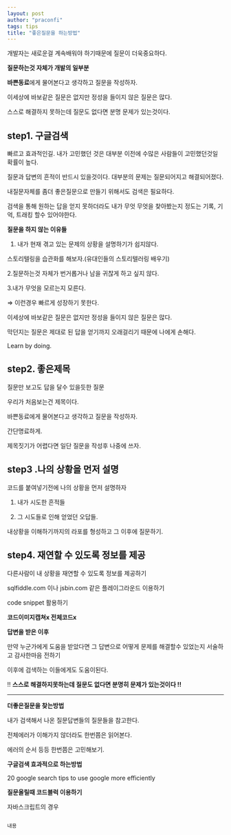 ```yaml
---
layout: post
author: "praconfi"
tags: tips
title: "좋은질문을 하는방법"
---
```


개발자는 새로운걸 계속배워야 하기때문에 질문이 더욱중요하다.

**질문하는것 자체가 개발의 일부분**

**바쁜동료**에게 물어본다고 생각하고 질문을 작성하자.

이세상에 바보같은 질문은 없지만 정성을 들이지 않은 질문은 많다.

스스로 해결하지 못하는데 질문도 없다면 분명 문제가 있는것이다.

## step1. 구글검색

빠르고 효과적인길. 내가 고민했던 것은 대부분 이전에 수많은 사람들이 고민했던것일 확률이 높다.

질문과 답변의 흔적이 반드시 있을것이다. 대부분의 문제는 질문되어지고 해결되어졌다.

내질문자체를 좀더 좋은질문으로 만들기 위해서도 검색은 필요하다.

검색을 통해 원하는 답을 얻지 못하더라도 내가 무엇 무엇을 찾아봤는지 정도는 기록, 기억, 트래킹 할수 있어야한다.

**질문을 하지 않는 이유들**

1. 내가 현재 겪고 있는 문제의 상황을 설명하기가 쉽지않다.

스토리텔링을 습관화를 해보자.(유대인들의 스토리텔러링 배우기)

2.질문하는것 자체가 번거롭거나 남을 귀찮게 하고 싶지 않다.

3.내가 무엇을 모르는지 모른다.

⇒ 이런경우 빠르게 성장하기 못한다.

이세상에 바보같은 질문은 없지만 정성을 들이지 않은 질문은 많다.

막던지는 질문은 제대로 된 답을 얻기까지 오래걸리기 때문에 나에게 손해다.

Learn by doing.

## step2. 좋은제목

질문만 보고도 답을 달수 있을듯한 질문

우리가 처음보는건 제목이다.

바쁜동료에게 물어본다고 생각하고 질문을 작성하자.

간단명료하게.

제목짓기가 어렵다면 일단 질문을 작성후 나중에 쓰자.

## step3 .나의 상황을 먼저 설명

코드를 붙여넣기전에 나의 상황을 먼저 설명하자

1. 내가 시도한 흔적들

2. 그 시도들로 인해 얻었던 오답들.

내상황을 이해하기까지의 라포를 형성하고 그 이후에 질문하기.

## step4. 재연할 수 있도록 정보를 제공

다른사람이 내 상황을 재연할 수 있도록 정보를 제공하기

sqlfiddle.com 이나 jsbin.com 같은 플레이그라운드 이용하기

code snippet 활용하기

**코드이미지캡쳐x  전체코드x**

**답변을 받은 이후**

만약 누군가에게 도움을 받았다면 그 답변으로 어떻게 문제를 해결할수 있었는지 서술하고 감사한마음 전하기

이후에 검색하는 이들에게도 도움이된다.

!! **스스로 해결하지못하는데 질문도 없다면 분명히 문제가 있는것이다 !!**

---

**더좋은질문을 찾는방법**

내가 검색해서 나온 질문답변들의 질문들을 참고한다.

전체에러가 이해가지 않더라도 한번쯤은 읽어본다.

에러의 순서 등등 한번쯤은 고민해보기.

**구글검색 효과적으로 하는방법**

20 google search tips to use google more efficiently

**질문올릴때 코드블럭 이용하기**

자바스크립트의 경우

```js

내용

```

